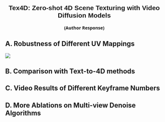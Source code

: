<script src="https://apis.google.com/_/scs/abc-static/_/js/k=gapi.lb.en.fwXSHnIYz-4.O/m=client/rt=j/sv=1/d=1/ed=1/rs=AHpOoo_SvulQ5pP6FvvJyrQeIOJ4MStGTQ/cb=gapi.loaded_0?le=scs" nonce="" async=""></script>
<section id="h.INITIAL_GRID.b8pwcvyi8g50" class="yaqOZd LB7kq nyKByd O13XJf"><div class="IFuOkc"></div><div class="mYVXT"><div class="LS81yb VICjCf j5pSsc db35Fc" tabindex="-1"><div class="hJDwNd-AhqUyc-uQSCkd Ft7HRd-AhqUyc-uQSCkd purZT-AhqUyc-II5mzb ZcASvf-AhqUyc-II5mzb pSzOP-AhqUyc-qWD73c Ktthjf-AhqUyc-qWD73c JNdkSc SQVYQc"><div class="JNdkSc-SmKAyb LkDMRd"><div class="" jscontroller="sGwD4d" jsaction="zXBUYb:zTPCnb;zQF9Uc:Qxe3nd;" jsname="F57UId"><div class="oKdM2c ZZyype Kzv0Me"><div id="h.INITIAL_GRID.3w3hstbd4qk" class="hJDwNd-AhqUyc-uQSCkd Ft7HRd-AhqUyc-uQSCkd jXK9ad D2fZ2 zu5uec OjCsFc dmUFtb wHaque g5GTcb"><div class="jXK9ad-SmKAyb"><div class="tyJCtd mGzaTb Depvyb baZpAe lkHyyc"><h1 id="h.rrk6uk6dr36i" dir="ltr" class="zfr3Q duRjpb CDt4Ke " style="text-align: center;"><span class="Rn3Z1b C9DxTc " style="font-family: Comfortaa, Arial; font-weight: 700; vertical-align: baseline;">Tex4D: Zero-shot 4D Scene Texturing with Video Diffusion Models</span></h1><p dir="ltr" class="zfr3Q CDt4Ke " style="text-align: center;"><span class="Rn3Z1b C9DxTc " style="font-family: 'Open Sans', Arial; font-weight: 700; vertical-align: baseline;">(Author Response)</span></p></div></div></div></div></div></div></div></div></div></section>

## A. Robustness of Different UV Mappings

![](./static/FigR1.png)



## B. Comparison with Text-to-4D methods



## C. Video Results of Different Keyframe Numbers



## D. More Ablations on Multi-view Denoise Algorithms